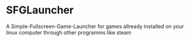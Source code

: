 # SFGLauncher
A Simple-Fullscreen-Game-Launcher for games allready installed on your linux computer through other programms like steam

